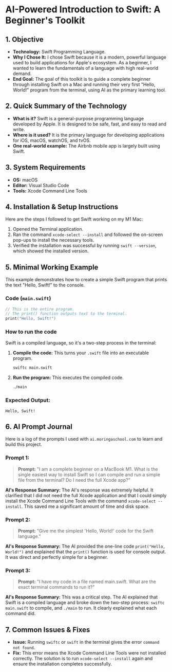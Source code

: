 # AI-Powered Introduction to Swift: A Beginner's Toolkit

## 1\. Objective

  * **Technology:** Swift Programming Language.
  * **Why I Chose It:** I chose Swift because it is a modern, powerful language used to build applications for Apple's ecosystem. As a beginner, I wanted to learn the fundamentals of a language with high real-world demand.
  * **End Goal:** The goal of this toolkit is to guide a complete beginner through installing Swift on a Mac and running their very first "Hello, World\!" program from the terminal, using AI as the primary learning tool.

## 2\. Quick Summary of the Technology

  * **What is it?** Swift is a general-purpose programming language developed by Apple. It is designed to be safe, fast, and easy to read and write.
  * **Where is it used?** It is the primary language for developing applications for iOS, macOS, watchOS, and tvOS.
  * **One real-world example:** The Airbnb mobile app is largely built using Swift.

## 3\. System Requirements

  * **OS:** macOS
  * **Editor:** Visual Studio Code
  * **Tools:** Xcode Command Line Tools

## 4\. Installation & Setup Instructions

Here are the steps I followed to get Swift working on my M1 Mac:

1.  Opened the Terminal application.
2.  Ran the command `xcode-select --install` and followed the on-screen pop-ups to install the necessary tools.
3.  Verified the installation was successful by running `swift --version`, which showed the installed version.

## 5\. Minimal Working Example

This example demonstrates how to create a simple Swift program that prints the text "Hello, Swift\!" to the console.

### Code (`main.swift`)

```swift
// This is the entire program.
// The print() function outputs text to the terminal.
print("Hello, Swift!")
```

### How to run the code

Swift is a compiled language, so it's a two-step process in the terminal:

1.  **Compile the code:** This turns your `.swift` file into an executable program.
    ```bash
    swiftc main.swift
    ```
2.  **Run the program:** This executes the compiled code.
    ```bash
    ./main
    ```

### Expected Output:

```
Hello, Swift!
```

## 6\. AI Prompt Journal

Here is a log of the prompts I used with `ai.moringaschool.com` to learn and build this project.

### Prompt 1:

> **Prompt:** "I am a complete beginner on a MacBook M1. What is the single easiest way to install Swift so I can compile and run a simple file from the terminal? Do I need the full Xcode app?"

**AI's Response Summary:** The AI's response was extremely helpful. It clarified that I did not need the full Xcode application and that I could simply install the Xcode Command Line Tools with the command `xcode-select --install`. This saved me a significant amount of time and disk space.

### Prompt 2:

> **Prompt:** "Give me the simplest 'Hello, World\!' code for the Swift language."

**AI's Response Summary:** The AI provided the one-line code `print("Hello, World!")` and explained that the `print()` function is used for console output. It was direct and perfectly simple for a beginner.

### Prompt 3:

> **Prompt:** "I have my code in a file named main.swift. What are the exact terminal commands to run it?"

**AI's Response Summary:** This was a critical step. The AI explained that Swift is a compiled language and broke down the two-step process: `swiftc main.swift` to compile, and `./main` to run. It clearly explained what each command did.

## 7\. Common Issues & Fixes

  * **Issue:** Running `swiftc` or `swift` in the terminal gives the error `command not found`.
  * **Fix:** This error means the Xcode Command Line Tools were not installed correctly. The solution is to run `xcode-select --install` again and ensure the installation completes successfully.